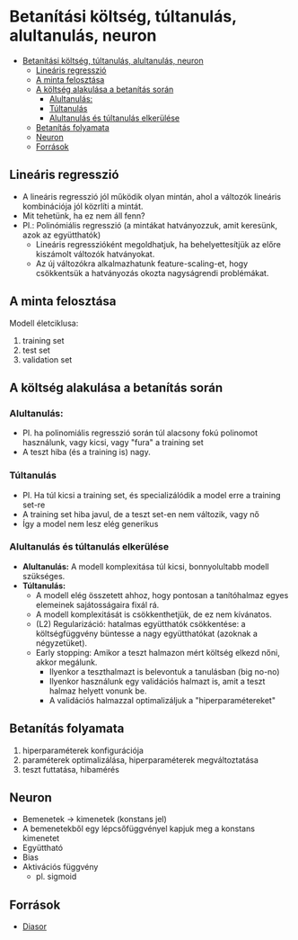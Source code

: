 # Betanítási költség, túltanulás, alultanulás, neuron

<!--toc:start-->
- [Betanítási költség, túltanulás, alultanulás, neuron](#betanítási-költség-túltanulás-alultanulás-neuron)
  - [Lineáris regresszió](#lineáris-regresszió)
  - [A minta felosztása](#a-minta-felosztása)
  - [A költség alakulása a betanítás során](#a-költség-alakulása-a-betanítás-során)
    - [Alultanulás:](#alultanulás)
    - [Túltanulás](#túltanulás)
    - [Alultanulás és túltanulás elkerülése](#alultanulás-és-túltanulás-elkerülése)
  - [Betanítás folyamata](#betanítás-folyamata)
  - [Neuron](#neuron)
  - [Források](#források)
<!--toc:end-->

## Lineáris regresszió
- A lineáris regresszió jól működik olyan mintán, ahol a változók lineáris kombinációja jól közrlíti a mintát.
- Mit tehetünk, ha ez nem áll fenn?
- Pl.: Polinómiális regresszió (a mintákat hatványozzuk, amit keresünk, azok az együtthatók)
  - Lineáris regresszióként megoldhatjuk, ha behelyettesítjük az előre kiszámolt változók hatványokat.
  - Az új változókra alkalmazhatunk feature-scaling-et, hogy csökkentsük a hatványozás okozta nagyságrendi problémákat.

## A minta felosztása
Modell életciklusa:
1. training set
2. test set
3. validation set

## A költség alakulása a betanítás során
### Alultanulás:
- Pl. ha polinomiális regresszió során túl alacsony fokú polinomot használunk, vagy kicsi, vagy "fura" a training set
- A teszt hiba (és a training is) nagy.
### Túltanulás
- Pl. Ha túl kicsi a training set, és specializálódik a model erre a training set-re
- A training set hiba javul, de a teszt set-en nem változik, vagy nő
- Így a model nem lesz elég generikus

### Alultanulás és túltanulás elkerülése
- **Alultanulás:** A modell komplexitása túl kicsi, bonnyolultabb modell szükséges.
- **Túltanulás:**
  - A modell elég összetett ahhoz, hogy pontosan a tanítóhalmaz egyes elemeinek sajátosságaira fixál rá.
  - A modell komplexitását is csökkenthetjük, de ez nem kívánatos.
  - (L2) Regularizáció: hatalmas együtthatók csökkentése: a költségfüggvény büntesse a nagy együtthatókat (azoknak a négyzetüket).
  - Early stopping: Amikor a teszt halmazon mért költség elkezd nőni, akkor megálunk.
    - Ilyenkor a teszthalmazt is belevontuk a tanulásban (big no-no)
    - Ilyenkor használunk egy validációs halmazt is, amit a teszt halmaz helyett vonunk be.
    - A validációs halmazzal optimalizáljuk a "hiperparamétereket"

## Betanítás folyamata
1. hiperparaméterek konfigurációja
2. paraméterek optimalizálása, hiperparaméterek megváltoztatása
3. teszt futtatása, hibamérés

## Neuron
- Bemenetek $\to$ kimenetek (konstans jel)
- A bemenetekből egy lépcsőfüggvényel kapjuk meg a konstans kimenetet
- Együttható
- Bias
- Aktivációs függvény
  - pl. sigmoid
    
## Források
- [Diasor](TBA)
